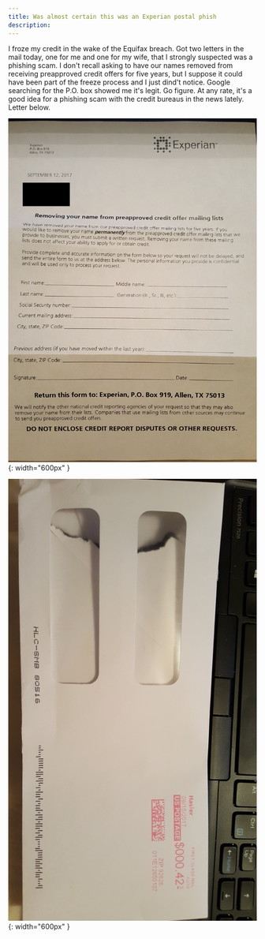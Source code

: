 ```yaml
---
title: Was almost certain this was an Experian postal phish
description:
---
```


I froze my credit in the wake of the Equifax breach. Got two letters in the mail today, one for me and one for my wife, that I strongly suspected was a phishing scam. I 
don't recall asking to have our names removed from receiving preapproved credit offers for five years, but I suppose it could have been part of the freeze process and I just
dind't notice. Google searching
for the P.O. box showed me it's legit. Go figure. At any rate, it's a good idea for a phishing scam with the credit bureaus in the news lately. Letter below.

![the letter](/assets/img/experian-not-phish/img-2.jpg){: width="600px" }

![the envelope](/assets/img/experian-not-phish/img-1.jpg){: width="600px" }

